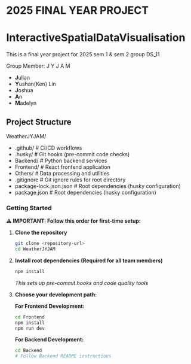 # 2025 FINAL YEAR PROJECT

# InteractiveSpatialDataVisualisation

This is a final year project for 2025 sem 1 & sem 2 group DS_11

Group Member: J Y J A M
- **J**ulian
- **Y**ushan(Ken) Lin
- **J**oshua
- **A**n
- **M**adelyn

## Project Structure
WeatherJYJAM/
- .github/ # CI/CD workflows
- .husky/ # Git hooks (pre-commit code checks)
- Backend/ # Python backend services
- Frontend/ # React frontend application
- Others/ # Data processing and utilities
- .gitignore # Git ignore rules for root directory
- package-lock.json.json # Root dependencies (husky configuration)
- package.json # Root dependencies (husky configuration)


### Getting Started
**⚠️ IMPORTANT: Follow this order for first-time setup:**

1. **Clone the repository**
   ```bash
   git clone <repository-url>
   cd WeatherJYJAM
   ```

2. **Install root dependencies (Required for all team members)**
   ```bash
   npm install
   ```
   *This sets up pre-commit hooks and code quality tools*

3. **Choose your development path:**

   **For Frontend Development:**
   ```bash
   cd Frontend
   npm install
   npm run dev
   ```

   **For Backend Development:**
   ```bash
   cd Backend
   # Follow Backend README instructions
   ```
